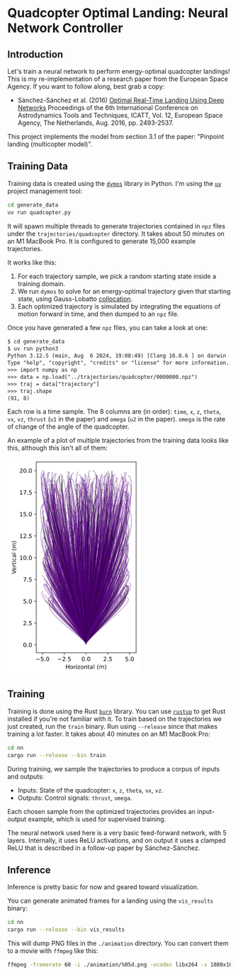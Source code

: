 # Quadcopter Optimal Landing: Neural Network Controller

## Introduction

Let's train a neural network to perform energy-optimal quadcopter landings!
This is my re-implementation of a research paper from the European Space 
Agency. If you want to follow along, best grab a copy:

- Sánchez-Sánchez et al. (2016)
  [Optimal Real-Time Landing Using Deep Networks](https://www.esa.int/gsp/ACT/doc/AI/pub/ACT-RPR-AI-2016-ICATT-optimal_landing_deep_networks.pdf)
  Proceedings of the 6th International Conference on Astrodynamics Tools
  and Techniques, ICATT, Vol. 12, European Space Agency, The Netherlands,
  Aug. 2016, pp. 2493-2537.
  
This project implements the model from section 3.1 of the paper: "Pinpoint 
landing (multicopter model)".

## Training Data

Training data is created using the
[`dymos`](https://openmdao.github.io/dymos/) library in Python. I'm using
the [`uv`](https://github.com/astral-sh/uv) project management tool:

```bash
cd generate_data
uv run quadcopter.py
```

It will spawn multiple threads to generate trajectories contained in `npz`
files under the `trajectories/quadcopter` directory. It takes about 50 minutes 
on an M1 MacBook Pro. It is configured to generate 15,000 example trajectories.

It works like this:

1. For each trajectory sample, we pick a random starting state inside a 
   training domain.
2. We run `dymos` to solve for an energy-optimal trajectory given that 
   starting state, using Gauss-Lobatto 
   [collocation](https://en.wikipedia.org/wiki/Collocation_method).
3. Each optimized trajectory is simulated by integrating the equations of 
   motion forward in time, and then dumped to an `npz` file.
   
Once you have generated a few `npz` files, you can take a look at one:

```
$ cd generate_data
$ uv run python3
Python 3.12.5 (main, Aug  6 2024, 19:08:49) [Clang 16.0.6 ] on darwin
Type "help", "copyright", "credits" or "license" for more information.
>>> import numpy as np
>>> data = np.load("../trajectories/quadcopter/0000000.npz")
>>> traj = data["trajectory"]
>>> traj.shape
(91, 8)
```

Each row is a time sample. The 8 columns are (in order): `time`, `x`,
`z`, `theta`, `vx`, `vz`, `thrust` (`u1` in the paper) and `omega` (`u2` in 
the paper). `omega` is the rate of change of the angle of the quadcopter.

An example of a plot of multiple trajectories from the training data looks
like this, although this isn't all of them:

<img 
  src="quadcopter-training-trajectories.png"
  alt="example optimal trajectories"
  width="300"/>

## Training

Training is done using the Rust [`burn`](https://burn.dev/) library. You can
use [`rustup`](https://rustup.rs/) to get Rust installed if you're not
familiar with it. To train based on the trajectories we just created, run the
`train` binary. Run using `--release` since that makes training a lot faster.
It takes about 40 minutes on an M1 MacBook Pro:

```bash
cd nn
cargo run --release --bin train
```

During training, we sample the trajectories to produce a corpus of inputs and
outputs:

- Inputs: State of the quadcopter: `x`, `z`, `theta`, `vx`, `vz`.
- Outputs: Control signals: `thrust`, `omega`.

Each chosen sample from the optimized trajectories provides an input-output
example, which is used for supervised training.

The neural network used here is a very basic feed-forward network, with 5
layers. Internally, it uses ReLU activations, and on output it uses a clamped
ReLU that is described in a follow-up paper by Sánchez-Sánchez.

## Inference

Inference is pretty basic for now and geared toward visualization.

You can generate animated frames for a landing using the `vis_results` binary:

```bash
cd nn
cargo run --release --bin vis_results
```

This will dump PNG files in the `./animation` directory. You can convert them
to a movie with `ffmpeg` like this:

```bash
ffmpeg -framerate 60 -i ./animation/%05d.png -vcodec libx264 -s 1080x1080 -pix_fmt yuv420p animation.mov
```

